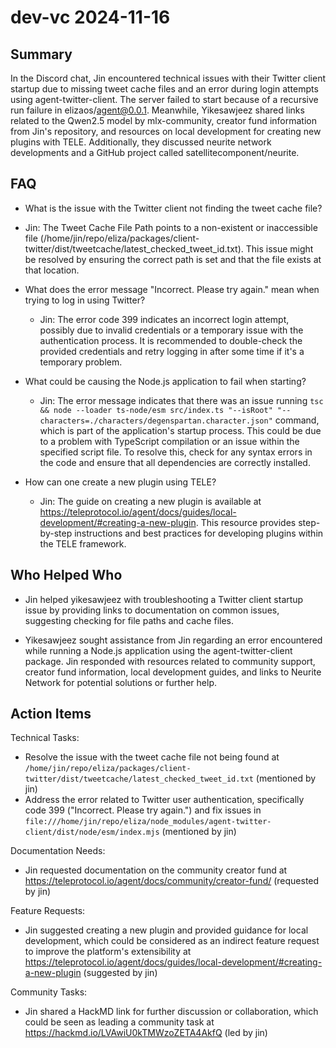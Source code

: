 # dev-vc 2024-11-16

## Summary

In the Discord chat, Jin encountered technical issues with their Twitter client startup due to missing tweet cache files and an error during login attempts using agent-twitter-client. The server failed to start because of a recursive run failure in elizaos/agent@0.0.1. Meanwhile, Yikesawjeez shared links related to the Qwen2.5 model by mlx-community, creator fund information from Jin's repository, and resources on local development for creating new plugins with TELE. Additionally, they discussed neurite network developments and a GitHub project called satellitecomponent/neurite.

## FAQ

- What is the issue with the Twitter client not finding the tweet cache file?
- Jin: The Tweet Cache File Path points to a non-existent or inaccessible file (/home/jin/repo/eliza/packages/client-twitter/dist/tweetcache/latest_checked_tweet_id.txt). This issue might be resolved by ensuring the correct path is set and that the file exists at that location.

- What does the error message "Incorrect. Please try again." mean when trying to log in using Twitter?

    - Jin: The error code 399 indicates an incorrect login attempt, possibly due to invalid credentials or a temporary issue with the authentication process. It is recommended to double-check the provided credentials and retry logging in after some time if it's a temporary problem.

- What could be causing the Node.js application to fail when starting?

    - Jin: The error message indicates that there was an issue running `tsc && node --loader ts-node/esm src/index.ts "--isRoot" "--characters=./characters/degenspartan.character.json"` command, which is part of the application's startup process. This could be due to a problem with TypeScript compilation or an issue within the specified script file. To resolve this, check for any syntax errors in the code and ensure that all dependencies are correctly installed.

- How can one create a new plugin using TELE?
    - Jin: The guide on creating a new plugin is available at https://teleprotocol.io/agent/docs/guides/local-development/#creating-a-new-plugin. This resource provides step-by-step instructions and best practices for developing plugins within the TELE framework.

## Who Helped Who

- Jin helped yikesawjeez with troubleshooting a Twitter client startup issue by providing links to documentation on common issues, suggesting checking for file paths and cache files.

- Yikesawjeez sought assistance from Jin regarding an error encountered while running a Node.js application using the agent-twitter-client package. Jin responded with resources related to community support, creator fund information, local development guides, and links to Neurite Network for potential solutions or further help.

## Action Items

Technical Tasks:

- Resolve the issue with the tweet cache file not being found at `/home/jin/repo/eliza/packages/client-twitter/dist/tweetcache/latest_checked_tweet_id.txt` (mentioned by jin)
- Address the error related to Twitter user authentication, specifically code 399 ("Incorrect. Please try again.") and fix issues in `file:///home/jin/repo/eliza/node_modules/agent-twitter-client/dist/node/esm/index.mjs` (mentioned by jin)

Documentation Needs:

- Jin requested documentation on the community creator fund at https://teleprotocol.io/agent/docs/community/creator-fund/ (requested by jin)

Feature Requests:

- Jin suggested creating a new plugin and provided guidance for local development, which could be considered as an indirect feature request to improve the platform's extensibility at https://teleprotocol.io/agent/docs/guides/local-development/#creating-a-new-plugin (suggested by jin)

Community Tasks:

- Jin shared a HackMD link for further discussion or collaboration, which could be seen as leading a community task at https://hackmd.io/LVAwiU0kTMWzoZETA4AkfQ (led by jin)
